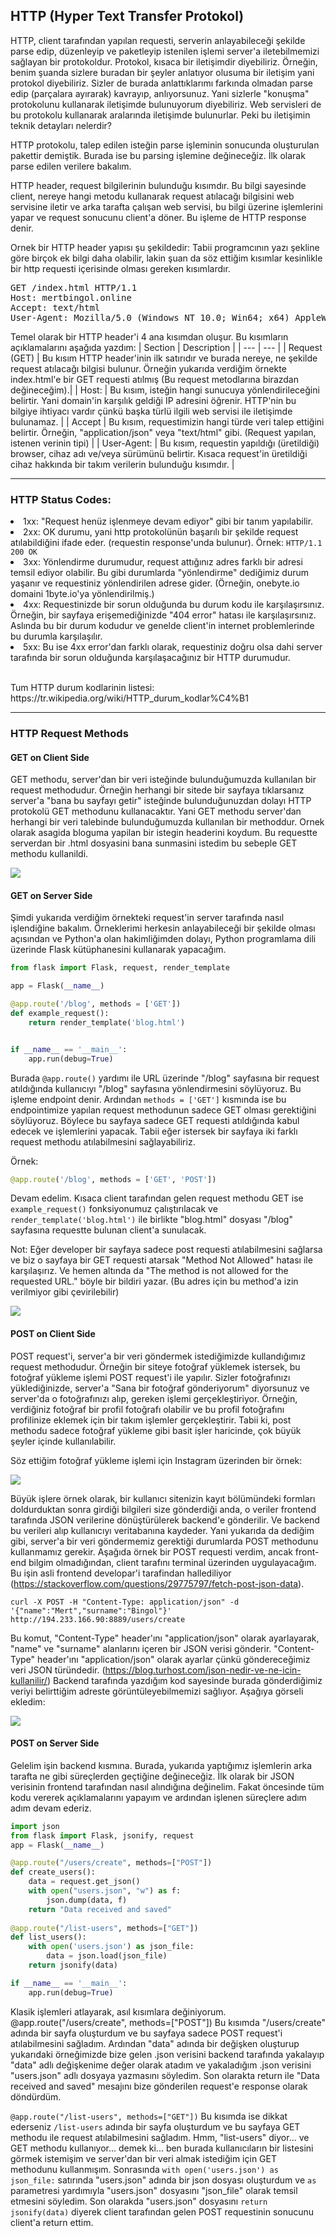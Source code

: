 ## HTTP (Hyper Text Transfer Protokol)</h2>
			
<p>
       HTTP, client tarafından yapılan requesti, serverin anlayabileceği şekilde parse edip, düzenleyip ve paketleyip istenilen işlemi server'a iletebilmemizi sağlayan bir protokoldur. Protokol, kısaca bir iletişimdir diyebiliriz. Örneğin, benim şuanda sizlere buradan bir şeyler anlatıyor olusuma bir iletişim yani protokol diyebiliriz. Sizler de burada anlattıklarımı farkında olmadan parse edip (parçalara ayırarak) kavrayıp, anlıyorsunuz. Yani sizlerle "konuşma" protokolunu kullanarak iletişimde bulunuyorum diyebiliriz. Web servisleri de bu protokolu kullanarak aralarında iletişimde bulunurlar. Peki bu iletişimin teknik detayları nelerdir?
</p

			
<p>HTTP protokolu, talep edilen isteğin parse işleminin sonucunda oluşturulan pakettir demiştik. Burada ise bu parsing işlemine değineceğiz. İlk olarak parse edilen verilere bakalım.</p>
<p>HTTP header, request bilgilerinin bulunduğu kısımdır. Bu bilgi sayesinde client, nereye hangi metodu kullanarak request atılacağı bilgisini web servisine iletir ve arka tarafta çalışan web servisi, bu bilgi üzerine işlemlerini yapar ve request sonucunu client'a döner. Bu işleme de HTTP response denir.</p>

<p>Ornek bir HTTP header yapısı şu şekildedir: Tabii programcının yazı şekline göre birçok ek bilgi daha olabilir, lakin şuan da söz ettiğim kısımlar kesinlikle bir http requesti içerisinde olması gereken kısımlardır.</p>
			
<pre>
GET /index.html HTTP/1.1
Host: mertbingol.online
Accept: text/html
User-Agent: Mozilla/5.0 (Windows NT 10.0; Win64; x64) AppleWebKit/537.36 (KHTML, like Gecko) Chrome/108.0.0.0 Safari/537.36
</pre>
Temel olarak bir HTTP header'i 4 ana kısımdan oluşur. Bu kısımların açıklamalarını aşağıda yazdım:
| Section | Description |
| --- | --- |
| Request (GET) | Bu kısım HTTP header'inin ilk satırıdır ve burada nereye, ne şekilde request atılacağı bilgisi bulunur. Örneğin yukarıda verdiğim örnekte index.html'e bir GET requesti atılmış (Bu request metodlarına birazdan değineceğim).|
| Host: | Bu kısım, isteğin hangi sunucuya yönlendirileceğini belirtir. Yani domain'in karşılık geldiği IP adresini öğrenir. HTTP'nin bu bilgiye ihtiyacı vardır çünkü başka türlü ilgili web servisi ile iletişimde bulunamaz. |
| Accept | Bu kısım, requestimizin hangi türde veri talep ettiğini belirtir. Örneğin, "application/json" veya "text/html" gibi. (Request yapılan, istenen verinin tipi) |
| User-Agent: | Bu kısım, requestin yapıldığı (üretildiği) browser, cihaz adı ve/veya sürümünü belirtir. Kısaca request'in üretildiği cihaz hakkında bir takım verilerin bulunduğu kısımdır. |

<p>

</p>
<hr>

### HTTP Status Codes:
<li>1xx: "Request henüz işlenmeye devam ediyor" gibi bir tanım yapılabilir.</li>
<li>2xx: OK durumu, yani http protokolünün başarılı bir şekilde request atılabildiğini ifade eder. (requestin response'unda bulunur). Örnek: <code>HTTP/1.1 200 OK</code></li>
<li>3xx: Yönlendirme durumudur, request attığınız adres farklı bir adresi temsil ediyor olabilir. Bu gibi durumlarda "yönlendirme" dediğimiz durum yaşanır ve requestiniz yönlendirilen adrese gider. (Örneğin, onebyte.io domaini 1byte.io'ya yönlendirilmiş.)</li>
<li>4xx: Requestinizde bir sorun olduğunda bu durum kodu ile karşılaşırsınız. Örneğin, bir sayfaya erişemediğinizde "404 error" hatası ile karşılaşırsınız. Aslında bu bir durum kodudur ve genelde client'in internet problemlerinde bu durumla karşılaşılır.</li>
<li>5xx: Bu ise 4xx error'dan farklı olarak, requestiniz doğru olsa dahi server tarafında bir sorun olduğunda karşılaşacağınız bir HTTP durumudur.</li>

<br>
<p>Tum HTTP durum kodlarinin listesi: https://tr.wikipedia.org/wiki/HTTP_durum_kodlar%C4%B1</p>
<hr>

### HTTP Request Methods

#### GET on Client Side
<p>GET methodu, server'dan bir veri isteğinde bulunduğumuzda kullanılan bir request methodudur. Örneğin herhangi bir sitede bir sayfaya tıklarsanız server'a "bana bu sayfayı getir" isteğinde bulunduğunuzdan dolayı HTTP protokolü GET methodunu kullanacaktır. Yani GET methodu server'dan herhangi bir veri talebinde bulunduğumuzda kullanılan bir methoddur. Ornek olarak asagida bloguma yapilan bir istegin headerini koydum. Bu requestte serverdan bir .html dosyasini bana sunmasini istedim bu sebeple GET methodu kullanildi.</p>
<img src="https://github.com/mertbingol0/Web-TEchLEarn/blob/main/github'a%20koy%20baba.png"></img>

#### GET on Server Side
Şimdi yukarıda verdiğim örnekteki request'in server tarafında nasıl işlendiğine bakalım. Örneklerimi herkesin anlayabileceği bir şekilde olması açısından ve Python'a olan hakimliğimden dolayı, Python programlama dili üzerinde Flask kütüphanesini kullanarak yapacağım.

```python
from flask import Flask, request, render_template

app = Flask(__name__)

@app.route('/blog', methods = ['GET'])
def example_request():
    return render_template('blog.html')


if __name__ == '__main__':
    app.run(debug=True)
```
Burada ```@app.route()``` yardımı ile URL üzerinde "/blog" sayfasına bir request atıldığında kullanıcıyı "/blog" sayfasına yönlendirmesini söylüyoruz. Bu işleme endpoint denir. Ardından ```methods = ['GET']``` kısmında ise bu endpointimize yapılan request methodunun sadece GET olması gerektiğini söylüyoruz. Böylece bu sayfaya sadece GET requesti atıldığında kabul edecek ve işlemlerini yapacak. Tabii eğer istersek bir sayfaya iki farklı request methodu atılabilmesini sağlayabiliriz.

Örnek:

```python
@app.route('/blog', methods = ['GET', 'POST'])
```
Devam edelim. Kısaca client tarafından gelen request methodu GET ise ```example_request()``` fonksiyonumuz çalıştırılacak ve ```render_template('blog.html')``` ile birlikte "blog.html" dosyası "/blog" sayfasına requestte bulunan client'a sunulacak.

Not: Eğer developer bir sayfaya sadece post requesti atılabilmesini sağlarsa ve biz o sayfaya bir GET requesti atarsak "Method Not Allowed" hatası ile karşılaşırız. Ve hemen altında da "The method is not allowed for the requested URL." böyle bir bildiri yazar. (Bu adres için bu method'a izin verilmiyor gibi çevirilebilir)

<img src="https://github.com/mertbingol0/Web-TEchLEarn/blob/main/Screenshot%20from%202023-01-14%2001-18-01.png"></img>

#### POST on Client Side

POST request'i, server'a bir veri göndermek istediğimizde kullandığımız request methodudur. Örneğin bir siteye fotoğraf yüklemek istersek, bu fotoğraf yükleme işlemi POST request'i ile yapılır. Sizler fotoğrafınızı yüklediğinizde, server'a "Sana bir fotoğraf gönderiyorum" diyorsunuz ve server'da o fotoğrafınızı alıp, gereken işlemi gerçekleştiriyor. Örneğin, verdiğiniz fotoğraf bir profil fotoğrafı olabilir ve bu profil fotoğrafını profilinize eklemek için bir takım işlemler gerçekleştirir. Tabii ki, post methodu sadece fotoğraf yükleme gibi basit işler haricinde, çok büyük şeyler içinde kullanılabilir. 

Söz ettiğim fotoğraf yükleme işlemi için Instagram üzerinden bir örnek:

<img src="https://github.com/mertbingol0/Web-TEchLEarn/blob/main/Screenshot%20from%202023-01-16%2001-06-53.png"></img>

Büyük işlere örnek olarak, bir kullanıcı sitenizin kayıt bölümündeki formları doldurduktan sonra girdiği bilgileri size gönderdiği anda, o veriler frontend tarafında JSON verilerine dönüştürülerek backend'e gönderilir. Ve backend bu verileri alıp kullanıcıyı veritabanına kaydeder. Yani yukarıda da dediğim gibi, server'a bir veri göndermemiz gerektiği durumlarda POST methodunu kullanmamız gerekir. Aşağıda örnek bir POST requesti verdim, ancak front-end bilgim olmadığından, client tarafını terminal üzerinden uygulayacağım. Bu işin asli frontend developar'i tarafindan hallediliyor (<a href="https://stackoverflow.com/questions/29775797/fetch-post-json-data">https://stackoverflow.com/questions/29775797/fetch-post-json-data</a>).

```
curl -X POST -H "Content-Type: application/json" -d '{"name":"Mert","surname":"Bingol"}' http://194.233.166.90:8889/users/create
```

Bu komut, "Content-Type" header'ını "application/json" olarak ayarlayarak, "name" ve "surname" alanlarını içeren bir JSON verisi gönderir. "Content-Type" header'ını "application/json" olarak ayarlar çünkü göndereceğimiz veri JSON türündedir. (https://blog.turhost.com/json-nedir-ve-ne-icin-kullanilir/) Backend tarafında yazdığım kod sayesinde burada gönderdiğimiz veriyi belirttiğim adreste görüntüleyebilmemizi sağlıyor. Aşağıya görseli ekledim:

<img src="https://github.com/mertbingol0/Web-TEchLEarn/blob/main/Screenshot%20from%202023-01-16%2001-02-56.png"></img>

#### POST on Server Side

Gelelim işin backend kısmına. Burada, yukarıda yaptığımız işlemlerin arka tarafta ne gibi süreçlerden geçtiğine değineceğiz. İlk olarak bir JSON verisinin frontend tarafından nasıl alındığına değinelim. Fakat öncesinde tüm kodu vererek açıklamalarını yapayım ve ardından işlenen süreçlere adım adım devam ederiz.

```python
import json
from flask import Flask, jsonify, request
app = Flask(__name__)

@app.route("/users/create", methods=["POST"])
def create_users():
    data = request.get_json()
    with open("users.json", "w") as f:
        json.dump(data, f)
    return "Data received and saved"
    
@app.route("/list-users", methods=["GET"])
def list_users():
    with open('users.json') as json_file:
        data = json.load(json_file)
    return jsonify(data)

if __name__ == '__main__':
    app.run(debug=True)
```

Klasik işlemleri atlayarak, asıl kısımlara değiniyorum. @app.route("/users/create", methods=["POST"]) Bu kısımda "/users/create" adında bir sayfa oluşturdum ve bu sayfaya sadece POST request'i atılabilmesini sağladım. Ardından "data" adında bir değişken oluşturup yukarıdaki örneğimizde bize gelen .json verisini backend tarafında yakalayıp "data" adlı değişkenime değer olarak atadım ve yakaladığım .json verisini "users.json" adlı dosyaya yazmasını söyledim. Son olarakta return ile "Data received and saved" mesajını bize gönderilen request'e response olarak döndürdüm.


```@app.route("/list-users", methods=["GET"])``` Bu kısımda ise dikkat ederseniz ```/list-users``` adında bir sayfa oluşturdum ve bu sayfaya GET methodu ile request atılabilmesini sağladım. Hmm, "list-users" diyor... ve GET methodu kullanıyor... demek ki... ben burada kullanıcıların bir listesini görmek istemişim ve server'dan bir veri almak istediğim için GET methodunu kullanmışım. Sonrasında ```with open('users.json') as json_file:``` satırında "users.json" adında bir json dosyası oluşturdum ve ```as``` parametresi yardımıyla "users.json" dosyasını "json_file" olarak temsil etmesini söyledim. Son olarakda "users.json" dosyasını ```return jsonify(data)``` diyerek client tarafından gelen POST requestinin sonucunu client'a return ettim.
